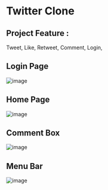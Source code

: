 # Twitter Clone

## Project Feature :
Tweet,
Like,
Retweet,
Comment,
Login,


## Login Page
![image](https://user-images.githubusercontent.com/106008744/234472426-3023138a-e424-48b6-9b42-dde5171d6897.png)
## Home Page
![image](https://user-images.githubusercontent.com/106008744/234472542-5cde0d45-0747-4206-baaf-ba8db1e157d3.png)
## Comment Box
![image](https://user-images.githubusercontent.com/106008744/234472660-1b950ae9-3f49-401d-bbe2-ec60bc9766b6.png)
## Menu Bar
![image](https://user-images.githubusercontent.com/106008744/234472753-603153a3-f5a1-4d8e-b9d3-6a0414de7bed.png)
